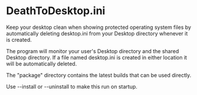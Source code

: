 DeathToDesktop.ini
==================

Keep your desktop clean when showing protected operating system files by automatically deleting desktop.ini from your Desktop directory whenever it is created.

The program will monitor your user's Desktop directory and the shared Desktop directory.  If a file named desktop.ini is created in either location it will be automatically deleted.

The "package" directory contains the latest builds that can be used directly.

Use --install or --uninstall to make this run on startup.